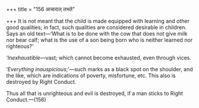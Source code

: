+++
title = "156 आचाराल् लभते"

+++
It is not meant that the child is made equipped with learning and other
good qualities; in fact, such qualities are considered desirable in
children. Says an old text—‘What is to be done with the cow that does
not give milk nor bear calf; what is the use of a son being born who is
neither learned nor righteous?’

‘*Inexhaustible*—vast; which cannot become exhausted, even through
vices.

‘*Everything inauspicious*;’—such marks as a black spot on the shoulder,
and the like, which are indications of poverty, misfortune, etc. This
also is destroyed by Right Conduct.

Thus all that is unrighteous and evil is destroyed, if a man sticks to
Right Conduct.—(156)


